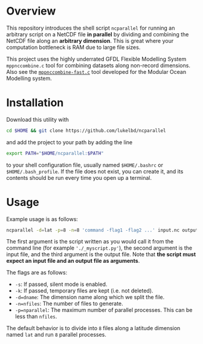 # Overview
This repository introduces the shell script `ncparallel` for
running an arbitrary script on a NetCDF file **in parallel** by
dividing and combining the NetCDF file along an **arbitrary dimension**.
This is great where your computation bottleneck is RAM due to large file sizes.

This project uses the highly underrated GFDL Flexible Modelling System `mppnccombine.c` tool for
combining datasets along non-record dimensions.
Also see the [`mppnccombine-fast.c`](https://github.com/coecms/mppnccombine-fast) tool developed for the Modular
Ocean Modelling system.

# Installation
Download this utility with
```bash
cd $HOME && git clone https://github.com/lukelbd/ncparallel
```
and add the project to your path by adding the line
```bash
export PATH="$HOME/ncparallel:$PATH"
```
to your shell configuration file, usually named `$HOME/.bashrc` or `$HOME/.bash_profile`. If the file
does not exist, you can create it, and its contents should be run every time you open up a terminal.

# Usage
Example usage is as follows:
```bash
ncparallel -d=lat -p=8 -n=8 'command -flag1 -flag2 ...' input.nc output.nc
```
The first argument is the script written as you would call it from the command line
(for example `'./_myscript.py'`), the second argument is the input file, and the
third argument is the output file.
Note that **the script must expect an input file and an output file as arguments**.

The flags are as follows:

* `-s`: If passed, silent mode is enabled.
* `-k`: If passed, temporary files are kept (i.e. not deleted).
* `-d=dname`: The dimension name along which we split the file.
* `-n=nfiles`: The number of files to generate.
* `-p=nparallel`: The maximum number of parallel processes. This can be less than `nfiles`.

The default behavior is to divide into `8` files along a latitude
dimension named `lat` and run `8` parallel processes.

